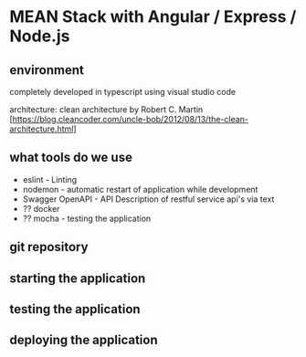 # MEAN Stack with Angular / Express / Node.js

## environment

completely developed in typescript using visual studio code

architecture: clean architecture by Robert C. Martin [https://blog.cleancoder.com/uncle-bob/2012/08/13/the-clean-architecture.html]


## what tools do we use

* eslint - Linting
* nodemon - automatic restart of application while development
* Swagger OpenAPI - API Description of restful service api's via text
* ?? docker
* ?? mocha - testing the application

## git repository


## starting the application

## testing the application

## deploying the application
